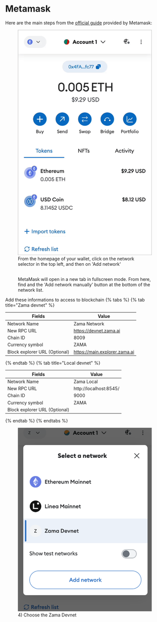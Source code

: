 # Metamask

Here are the main steps from the [official guide](https://support.metamask.io/hc/en-us/articles/360043227612-How-to-add-a-custom-network-RPC) provided by Metamask:

<figure><img src="../../.gitbook/assets/metamask_add_network.gif" alt=""><figcaption>
From the homepage of your wallet, click on the network selector in the top left, and then on 'Add network'
</figcaption></figure>

<figure><img src="../../.gitbook/assets/metamask_add_network2.gif" alt=""><figcaption>
MetaMask will open in a new tab in fullscreen mode. From here, find and the 'Add network manually' button at the bottom of the network list.</figcaption></figure>

Add these informations to access to blockchain
{% tabs %}
{% tab title="Zama devnet" %}

| Fields                        | Value                         |
| ----------------------------- | ----------------------------- |
| Network Name                  | Zama Network                  |
| New RPC URL                   | https://devnet.zama.ai        |
| Chain ID                      | 8009                          |
| Currency symbol               | ZAMA                          |
| Block explorer URL (Optional) | https://main.explorer.zama.ai |

{% endtab %}
{% tab title="Local devnet" %}

| Fields                        | Value                  |
| ----------------------------- | ---------------------- |
| Network Name                  | Zama Local             |
| New RPC URL                   | http://localhost:8545/ |
| Chain ID                      | 9000                   |
| Currency symbol               | ZAMA                   |
| Block explorer URL (Optional) |                        |

{% endtab %}
{% endtabs %}

<figure><img src="../../.gitbook/assets/metamask_select_network.png" alt=""><figcaption>
4) Choose the Zama Devnet</figcaption></figure>
